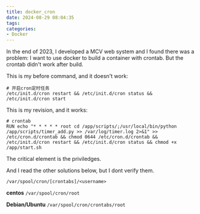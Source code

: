 ```yaml
---
title: docker_cron
date: 2024-08-29 08:04:35
tags:
categories:
- Docker
---
```


In the end of 2023, I developed a MCV web system and I found there was a problem: I want to use docker to build a container with crontab. But the crontab didn't work after build.

This is my before command, and it doesn't work:

    # 开启cron定时任务
    /etc/init.d/cron restart && /etc/init.d/cron status && /etc/init.d/cron start

This is my revision, and it works:

    # crontab
    RUN echo "* * * * * root cd /app/scripts/;/usr/local/bin/python /app/scripts/timer_add.py >> /var/log/timer.log 2>&1" >> /etc/cron.d/crontab && chmod 0644 /etc/cron.d/crontab && /etc/init.d/cron restart && /etc/init.d/cron status && chmod +x /app/start.sh

The critical element is the priviledges.

And I read the other solutions below, but I dont verify them.

`/var/spool/cron/[crontabs]/<username>`

**centos** `/var/spool/cron/root`

**Debian/Ubuntu** `/var/spool/cron/crontabs/root`
